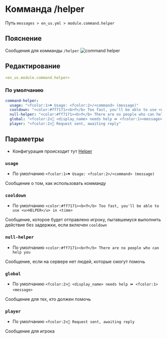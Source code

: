 # Комманда /helper
Путь `messages > en_us.yml > module.command.helper`

## Пояснение
Сообщения для комманды `/helper`
![command helper](/commandhelper.png)

## Редактирование
```yaml
<en_us.module.command.helper>
```

### По умолчанию
```yaml
command-helper:
  usage: "<fcolor:1>⚑ Usage: <fcolor:2>/<command> (message)"
  cooldown: "<color:#ff7171><b>⁉</b> Too fast, you'll be able to use <u>HELPER</u> in <time>"
  null-helper: "<color:#ff7171><b>⁉</b> There are no people who can help you"
  global: "<fcolor:2>👤 <display_name> needs help ⏩ <fcolor:1><message>"
  player: "<fcolor:2>👤 Request sent, awaiting reply"
```

## Параметры

- Конфигурация происходит тут [Helper](/ru/config/module/command/command-helper/)

### `usage`
- По умолчанию `<fcolor:1>⚑ Usage: <fcolor:2>/<command> (message)`

Сообщение о том, как использовать комманду

### `cooldown`
- По умолчанию `<color:#ff7171><b>⁉</b> Too fast, you'll be able to use <u>HELPER</u> in <time>`

Сообщение, которое будет отправлено игроку, пытавшемуся выполнить действие без задержки, если включен `cooldown`

### `null-helper`
- По умолчанию `<color:#ff7171><b>⁉</b> There are no people who can help you`

Сообщение, если на сервере нет людей, которые смогут помочь

### `global`
- По умолчанию `<fcolor:2>👤 <display_name> needs help ⏩ <fcolor:1><message>`

Сообщение для тех, кто должен помочь

### `player`
- По умолчанию `<fcolor:2>👤 Request sent, awaiting reply`

Сообщение для игрока

